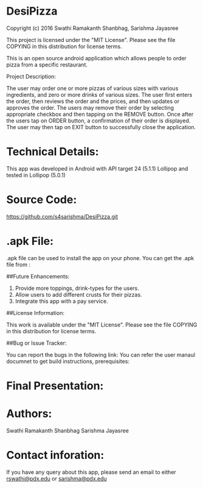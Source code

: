 # DesiPizza
Copyright (c) 2016 Swathi Ramakanth Shanbhag, Sarishma Jayasree

This project is licensed under the "MIT License". Please see the file COPYING in this distribution for license terms.

This is an open source android application which allows people to order pizza from a specific restaurant.

Project Description:

The user may order one or more pizzas of various sizes with various ingredients, and zero or more drinks of various sizes. The user first enters the order, then reviews the order and the prices, and then updates or approves the order. The users may remove their order by selecting appropriate checkbox and then tapping on the  REMOVE button.  Once after the users tap on ORDER button, a confirmation of their order is displayed. The user may then tap on EXIT button to successfully close the application. 

# Technical Details:

This app was developed in Android with API target 24 (5.1.1) Lollipop and tested in Lollipop (5.0.1)

# Source Code:

https://github.com/s4sarishma/DesiPizza.git

# .apk File:

.apk file can be used to install the app on your phone. You can get the .apk file from : 

##Future Enhancements:

1) Provide more toppings, drink-types for the users.
2) Allow users to add different crusts for their pizzas. 
3) Integrate this app with a pay service.

##License Information:

This work is available under the "MIT License". Please see the file COPYING in this distribution for license terms.

##Bug or Issue Tracker:

You can report the bugs in the following link:
You can refer the user manaul documnet to get build instructions, prerequisites:


# Final Presentation:

# Authors:

Swathi Ramakanth Shanbhag
Sarishma Jayasree

# Contact inforation: 

If you have any query about this app, please send an email to either rswathi@pdx.edu or sarishma@pdx.edu














